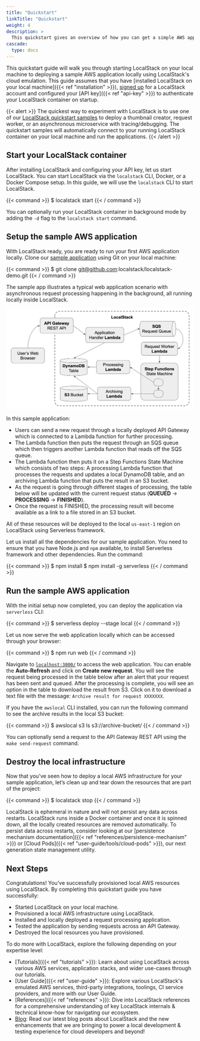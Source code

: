 ```yaml
---
title: "Quickstart"
linkTitle: "Quickstart"
weight: 4
description: >
  This quickstart gives an overview of how you can get a simple AWS application up and running on your local machine to understand local cloud development with LocalStack!
cascade:
  type: docs
---
```


This quickstart guide will walk you through starting LocalStack on your local machine to deploying a sample AWS application locally using LocalStack's cloud emulation. This guide assumes that you have [installed LocalStack on your local machine]({{< ref "installation" >}}), [signed up](https://app.localstack.cloud) for a LocalStack account and configured your [API key]({{< ref "api-key" >}}) to authenticate your LocalStack container on startup.

{{< alert >}}
The quickest way to experiment with LocalStack is to use one of our [LocalStack quickstart samples](https://app.localstack.cloud/quickstart) to deploy a thumbnail creator, request worker, or an asynchronous microservice with tracing/debugging. The quickstart samples will automatically connect to your running LocalStack container on your local machine and run the applications.
{{< /alert >}}

## Start your LocalStack container

After installing LocalStack and configuring your API key, let us start LocalStack. You can start LocalStack via the `localstack` CLI, Docker, or a Docker Compose setup. In this guide, we will use the `localstack` CLI to start LocalStack.

{{< command >}}
$ localstack start 
{{< / command >}}

You can optionally run your LocalStack container in background mode by adding the `-d` flag to the `localstack start` command.

## Setup the sample AWS application

With LocalStack ready, you are ready to run your first AWS application locally. Clone our [sample application](https://github.com/localstack/localstack-demo) using Git on your local machine:

{{< command >}}
$ git clone git@github.com:localstack/localstack-demo.git
{{< / command >}}

The sample app illustrates a typical web application scenario with asynchronous request processing happening in the background, all running locally inside LocalStack.

<img src="sample-app-architecture.png" alt="Application architecture for the sample application, with the different components and services involved in processing the requests." title="Application architecture for the sample application, with the different components and services involved in processing the requests." width="600" />

In this sample application:

- Users can send a new request through a locally deployed API Gateway which is connected to a Lambda function for further processing.
- The Lambda function then puts the request through an SQS queue which then triggers another Lambda function that reads off the SQS queue.
- The Lambda function then puts it on a Step Functions State Machine which consists of two steps: A processing Lambda function that processes the requests and updates a local DynamoDB table, and an archiving Lambda function that puts the result in an S3 bucket.
- As the request is going through different stages of processing, the table below will be updated with the current request status (**QUEUED** -> **PROCESSING** -> **FINISHED**).
- Once the request is FINISHED, the processing result will become available as a link to a file stored in an S3 bucket.

All of these resources will be deployed to the local `us-east-1` region on LocalStack using Serverless framework.

Let us install all the dependencies for our sample application. You need to ensure that you have Node.js and `npm` available, to install Serverless framework and other dependencies. Run the command:

{{< command >}}
$ npm install
$ npm install -g serverless
{{< / command >}}

## Run the sample AWS application

With the initial setup now completed, you can deploy the application via `serverless` CLI:

{{< command >}}
$ serverless deploy --stage local
{{< / command >}}

Let us now serve the web application locally which can be accessed through your browser:

{{< command >}}
$ npm run web
{{< / command >}}

Navigate to [`localhost:3000/`](http://localhost:3000/) to access the web application. You can enable the **Auto-Refresh** and click on **Create new request**. You will see the request being processed in the table below after an alert that your request has been sent and queued. After the processing is complete, you will see an option in the table to download the result from S3. Click on it to download a text file with the message: `Archive result for request XXXXXXX`.

If you have the `awslocal` CLI installed, you can run the following command to see the archive results in the local S3 bucket:

{{< command >}}
$ awslocal s3 ls s3://archive-bucket/
{{< / command >}}

You can optionally send a request to the API Gateway REST API using the `make send-request` command.

## Destroy the local infrastructure

Now that you’ve seen how to deploy a local AWS infrastructure for your sample application, let’s clean up and tear down the resources that are part of the project:

{{< command >}}
$ localstack stop
{{< / command >}}

LocalStack is ephemeral in nature and will not persist any data across restarts. LocalStack runs inside a Docker container and once it is spinned down, all the locally created resources are removed automatically. To persist data across restarts, consider looking at our [persistence mechanism documentation]({{< ref "references/persistence-mechanism" >}}) or [Cloud Pods]({{< ref "user-guide/tools/cloud-pods" >}}), our next generation state management utility.

## Next Steps

Congratulations! You’ve successfully provisioned local AWS resources using LocalStack. By completing this quickstart guide you have successfully:

- Started LocalStack on your local machine.
- Provisioned a local AWS infrastructure using LocalStack.
- Installed and locally deployed a request processing application.
- Tested the application by sending requests across an API Gateway.
- Destroyed the local resources you have provisioned.

To do more with LocalStack, explore the following depending on your expertise level:

- [Tutorials]({{< ref "tutorials" >}}): Learn about using LocalStack across various AWS services, application stacks, and wider use-cases through our tutorials.
- [User Guide]({{< ref "user-guide" >}}): Explore various LocalStack's emulated AWS services, third-party integrations, toolings, CI service providers, and more with our User Guide.
- [References]({{< ref "references" >}}): Dive into LocalStack references for a comprehensive understanding of key LocalStack internals & technical know-how for navigating our ecosystem.
- [Blog](https://localstack.cloud/blog): Read our latest blog posts about LocalStack and the new enhancements that we are bringing to power a local development & testing experience for cloud developers and beyond!
